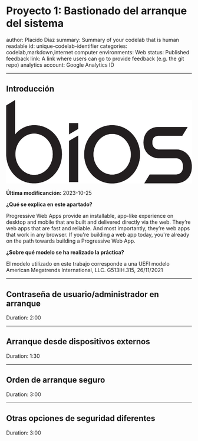 # Proyecto 1: Bastionado del arranque del sistema

author: Placido Diaz
summary: Summary of your codelab that is human readable
id: unique-codelab-identifier
categories: codelab,markdown,internet computer
environments: Web
status: Published
feedback link: A link where users can go to provide feedback (e.g. the git repo)
analytics account: Google Analytics ID



---


## **Introducción**

<!-- ![BIOS](https://bioslighting.com/wp-content/uploads/2020/04/BIOS_Logo-Black_clean.png) -->

![BIOS](img/BIOS.png)

**Última modificanción:** 2023-10-25

**¿Qué se explica en este apartado?**

Progressive Web Apps provide an installable, app-like experience on desktop and mobile that are built and delivered directly via the web. They’re web apps that are fast and reliable. And most importantly, they’re web apps that work in any browser. If you're building a web app today, you're already on the path towards building a Progressive Web App.

**¿Sobre qué modelo se ha realizado la práctica?**

El modelo utilizado en este trabajo corresponde a una UEFI modelo American Megatrends International, LLC. G513IH.315, 26/11/2021



---


## **Contraseña de usuario/administrador en arranque**

Duration: 2:00


---


## **Arranque desde dispositivos externos**

Duration: 1:30


---


## **Orden de arranque seguro**

Duration: 3:00


---


## **Otras opciones de seguridad diferentes**

Duration: 3:00
